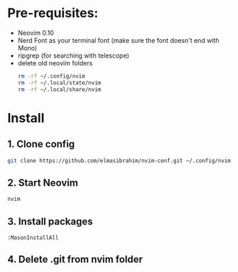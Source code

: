 # Pre-requisites:
- Neovim 0.10
- Nerd Font as your terminal font (make sure the font doesn't end with Mono)
- ripgrep (for searching with telescope)
- delete old neovim folders
  ```bash
  rm -rf ~/.config/nvim
  rm -rf ~/.local/state/nvim
  rm -rf ~/.local/share/nvim
  ```

# Install
## 1. Clone config
```bash
git clone https://github.com/elmasibrahim/nvim-conf.git ~/.config/nvim
```
## 2. Start Neovim
```bash
nvim
```
## 3. Install packages
```
:MasonInstallAll
```
## 4. Delete .git from nvim folder
